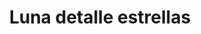 ---
title: Luna detalle estrellas
date: 
draft: false

# descripcion
description : Aro de plata pasante con microcubic

materials: Plata 925

color: Plateado

dimensions: 1,1 cm

code: 01-03-0270

type: "Aros"

categories: []

# Images
# first image will be shown in the product page
images:
  # - image: "images/path_to_image"
  # La ubicacion de las imagenes es imagenes/Aros/Aros.Microcubic/01-03-0270-luna-detalle-estrellas
  - image: "./images/aros/microcubic/01-03-0270-luna-detalle-estrellas_a.jpeg"
  - image: "./images/aros/microcubic/01-03-0270-luna-detalle-estrellas_b.jpeg"
---